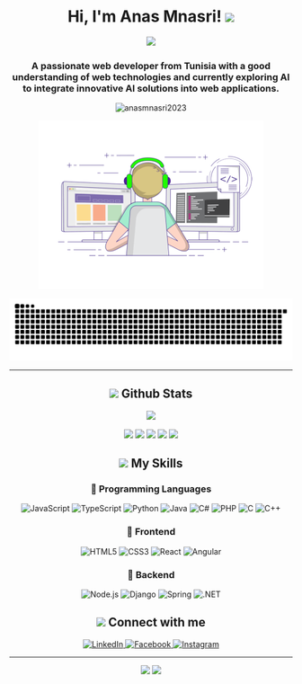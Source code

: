 <h1 align="center"> Hi, I'm Anas Mnasri! <img src="https://media.giphy.com/media/hvRJCLFzcasrR4ia7z/giphy.gif" width="25"> </h1>  

<p align="center">   
    <a href="https://github.com/DenverCoder1/readme-typing-svg">
        <img src="https://readme-typing-svg.herokuapp.com?lines=Web+Development+Engineering+Student;Full-Stack+Developer;AI+Enthusiast&center=true&width=500&height=45">
    </a> 
</p>  

<h3 align="center">
    A passionate web developer from Tunisia with a good understanding of web technologies and currently exploring AI to integrate innovative AI solutions into web applications.
</h3>  

<p align="center">
    <img src="https://komarev.com/ghpvc/?username=anasmnasri2023&label=Profile%20views&color=0e75b6&style=flat" alt="anasmnasri2023" />
</p>

<p align="center">
    <img alt="Coding" width="400" src="https://raw.githubusercontent.com/devSouvik/devSouvik/master/gif3.gif">
</p>

<picture>
  <source media="(prefers-color-scheme: dark)" srcset="https://raw.githubusercontent.com/chahe-dridi/chahe-dridi/output/github-snake-dark.svg" />
  <source media="(prefers-color-scheme: light)" srcset="https://raw.githubusercontent.com/chahe-dridi/chahe-dridi/output/github-snake.svg" />
  <img alt="github-snake" src="https://raw.githubusercontent.com/chahe-dridi/chahe-dridi/output/github-snake.svg" />
</picture>

<hr>  

<h2 align="center">
    <img src="https://i.pinimg.com/originals/65/c4/f4/65c4f452571be1261e9c623f7da488ac.gif" width="35"> Github Stats 
</h2>  

<p align="center">
    <a href="https://github.com/ryo-ma/github-profile-trophy">
        <img src="https://github-profile-trophy.vercel.app/?username=anasmnasri2023&theme=monokai">
    </a> 
</p>  

<p align="center">
    <img src="http://github-profile-summary-cards.vercel.app/api/cards/profile-details?username=anasmnasri2023&theme=monokai">
    <img src="http://github-profile-summary-cards.vercel.app/api/cards/repos-per-language?username=anasmnasri2023&theme=monokai">
    <img src="http://github-profile-summary-cards.vercel.app/api/cards/most-commit-language?username=anasmnasri2023&theme=monokai">
    <img src="http://github-profile-summary-cards.vercel.app/api/cards/stats?username=anasmnasri2023&theme=monokai">
    <img src="http://github-profile-summary-cards.vercel.app/api/cards/productive-time?username=anasmnasri2023&theme=monokai&utcOffset=1">
</p>  

<h2 align="center">
    <img src="https://media2.giphy.com/media/QssGEmpkyEOhBCb7e1/giphy.gif?cid=ecf05e47a0n3gi1bfqntqmob8g9aid1oyj2wr3ds3mg700bl&rid=giphy.gif" width="30"> My Skills
</h2>  

<h3 align="center">💪 Programming Languages</h3>  
<p align="center">
    <img alt="JavaScript" src="https://img.shields.io/badge/JavaScript-F7DF1E.svg?style=for-the-badge&logo=javascript&logoColor=black">
    <img alt="TypeScript" src="https://img.shields.io/badge/TypeScript-3178C6.svg?style=for-the-badge&logo=typescript&logoColor=white">
    <img alt="Python" src="https://img.shields.io/badge/Python-3776AB.svg?style=for-the-badge&logo=python&logoColor=white">
    <img alt="Java" src="https://img.shields.io/badge/Java-007396.svg?style=for-the-badge&logo=java&logoColor=white">
    <img alt="C#" src="https://img.shields.io/badge/C%23-239120.svg?style=for-the-badge&logo=c-sharp&logoColor=white">
    <img alt="PHP" src="https://img.shields.io/badge/PHP-787CB5.svg?style=for-the-badge&logo=php&logoColor=white">
    <img alt="C" src="https://img.shields.io/badge/C-A8B9CC.svg?style=for-the-badge&logo=c&logoColor=black">
    <img alt="C++" src="https://img.shields.io/badge/C%2B%2B-00599C.svg?style=for-the-badge&logo=c%2B%2B&logoColor=white">
</p>  

<h3 align="center">💪 Frontend</h3>  
<p align="center">
    <img alt="HTML5" src="https://img.shields.io/badge/HTML5-E34F26.svg?style=for-the-badge&logo=html5&logoColor=white">
    <img alt="CSS3" src="https://img.shields.io/badge/CSS3-1572B6.svg?style=for-the-badge&logo=css3&logoColor=white">
    <img alt="React" src="https://img.shields.io/badge/React-61DAFB.svg?style=for-the-badge&logo=react&logoColor=black">
    <img alt="Angular" src="https://img.shields.io/badge/Angular-DD0031.svg?style=for-the-badge&logo=angular&logoColor=white">
</p>  

<h3 align="center">💪 Backend</h3>  
<p align="center">
    <img alt="Node.js" src="https://img.shields.io/badge/Node.js-339933.svg?style=for-the-badge&logo=nodedotjs&logoColor=white">
    <img alt="Django" src="https://img.shields.io/badge/Django-092D1F.svg?style=for-the-badge&logo=django&logoColor=white">
    <img alt="Spring" src="https://img.shields.io/badge/Spring-6DB33F.svg?style=for-the-badge&logo=spring&logoColor=white">
    <img alt=".NET" src="https://img.shields.io/badge/.NET-512BD4.svg?style=for-the-badge&logo=.net&logoColor=white">
</p>  

<h2 align="center">  
    <img src='https://raw.githubusercontent.com/ShahriarShafin/ShahriarShafin/main/Assets/handshake.gif' width="80"> Connect with me 
</h2>  

<p align="center">  
    <a href="https://www.linkedin.com/in/anasmnasri/" target="_blank">  
        <img src="https://img.shields.io/badge/LinkedIn-0077B5?style=for-the-badge&logo=linkedin&logoColor=white" alt="LinkedIn"/>  
    </a>  
    <a href="https://www.facebook.com/share/16JnEEenY4/" target="_blank">  
        <img src="https://img.shields.io/badge/Facebook-1877F2?style=for-the-badge&logo=facebook&logoColor=white" alt="Facebook"/>  
    </a>  
    <a href="https://www.instagram.com/anessmnassri/" target="_blank">  
        <img src="https://img.shields.io/badge/Instagram-E4405F?style=for-the-badge&logo=instagram&logoColor=white" alt="Instagram"/>  
    </a>  
</p>  

---

<p align="center">  
    <img src="https://forthebadge.com/images/badges/built-with-love.svg" />  
    <img src="https://forthebadge.com/images/badges/open-source.svg" />  
</p>
